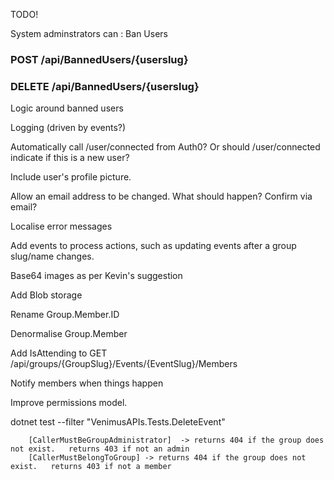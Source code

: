 
TODO!

System adminstrators can :  Ban Users
### POST /api/BannedUsers/{userslug}
### DELETE /api/BannedUsers/{userslug}


Logic around banned users

Logging (driven by events?)

Automatically call /user/connected from Auth0?   Or should /user/connected indicate if this is a new user?

Include user's profile picture.

Allow an email address to be changed.  What should happen?  Confirm via email?

Localise error messages

Add events to process actions,  such as updating events after a group slug/name changes.

Base64 images  as per Kevin's suggestion

Add Blob storage

Rename Group.Member.ID 

Denormalise Group.Member

Add IsAttending to GET /api/groups/{GroupSlug}/Events/{EventSlug}/Members

Notify members when things happen

Improve permissions model.


dotnet test --filter "VenimusAPIs.Tests.DeleteEvent"


        [CallerMustBeGroupAdministrator]  -> returns 404 if the group does not exist.   returns 403 if not an admin
        [CallerMustBelongToGroup] -> returns 404 if the group does not exist.   returns 403 if not a member
